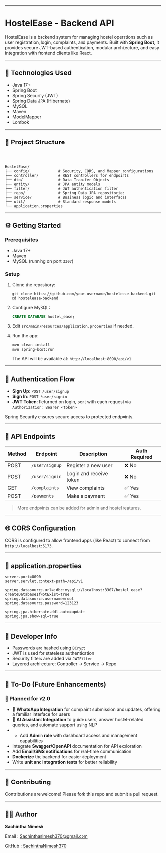 
---

# HostelEase - Backend API

HostelEase is a backend system for managing hostel operations such as user registration, login, complaints, and payments. Built with **Spring Boot**, it provides secure JWT-based authentication, modular architecture, and easy integration with frontend clients like React.

---

## 🔧 Technologies Used

- Java 17+
- Spring Boot
- Spring Security (JWT)
- Spring Data JPA (Hibernate)
- MySQL
- Maven
- ModelMapper
- Lombok

---



## 📁 Project Structure
```



HostelEase/
├── config/             # Security, CORS, and Mapper configurations
├── controller/         # REST controllers for endpoints
├── dto/                # Data Transfer Objects
├── entity/             # JPA entity models
├── filter/             # JWT authentication filter
├── repo/               # Spring Data JPA repositories
├── service/            # Business logic and interfaces
├── util/               # Standard response models
└── application.properties

```



---



## ⚙️ Getting Started

### Prerequisites

- Java 17+
- Maven
- MySQL (running on port `3307`)



### Setup

1. Clone the repository:
   
```
   git clone https://github.com/your-username/hostelease-backend.git
   cd hostelease-backend
````

2. Configure MySQL:

   ```sql
   CREATE DATABASE hostel_ease;
   ```

3. Edit `src/main/resources/application.properties` if needed.

4. Run the app:

   ```bash
   mvn clean install
   mvn spring-boot:run
   ```

   The API will be available at: `http://localhost:8090/api/v1`

---

## 🔐 Authentication Flow

* **Sign Up**: `POST /user/signup`
* **Sign In**: `POST /user/signin`
* **JWT Token**: Returned on login, sent with each request via `Authorization: Bearer <token>`

Spring Security ensures secure access to protected endpoints.

---

## 📡 API Endpoints

| Method | Endpoint       | Description             | Auth Required |
| ------ | -------------- | ----------------------- | ------------- |
| POST   | `/user/signup` | Register a new user     | ❌ No          |
| POST   | `/user/signin` | Login and receive token | ❌ No          |
| GET    | `/complaints`  | View complaints         | ✅ Yes         |
| POST   | `/payments`    | Make a payment          | ✅ Yes         |

> More endpoints can be added for admin and hostel features.

---

## 🌐 CORS Configuration

CORS is configured to allow frontend apps (like React) to connect from `http://localhost:5173`.

---

## 📄 application.properties

```properties
server.port=8090
server.servlet.context-path=/api/v1

spring.datasource.url=jdbc:mysql://localhost:3307/hostel_ease?createDatabaseIfNotExist=true
spring.datasource.username=root
spring.datasource.password=123123

spring.jpa.hibernate.ddl-auto=update
spring.jpa.show-sql=true
```

---

## 🧰 Developer Info

* Passwords are hashed using `BCrypt`
* JWT is used for stateless authentication
* Security filters are added via `JWTFilter`
* Layered architecture: Controller → Service → Repo

---

## 📌 To-Do (Future Enhancements)

### 🚀 Planned for v2.0
- 🔗 **WhatsApp Integration** for complaint submission and updates, offering a familiar interface for users
- 🤖 **AI Assistant Integration** to guide users, answer hostel-related queries, and automate support using NLP
- - Add **Admin role** with dashboard access and management capabilities
- Integrate **Swagger/OpenAPI** documentation for API exploration
- Add **Email/SMS notifications** for real-time communication
- **Dockerize** the backend for easier deployment
- Write **unit and integration tests** for better reliability


---

## 🤝 Contributing

Contributions are welcome! Please fork this repo and submit a pull request.

---


## 🙋‍♂️ Author

**Sachintha Nimesh**

Email  : [Sachinthanimesh370@gmail.com](mailto:Sachinthanimesh370@gmail.com)

GitHub : [SachinthaNimesh370](https://github.com/SachinthaNimesh370)


